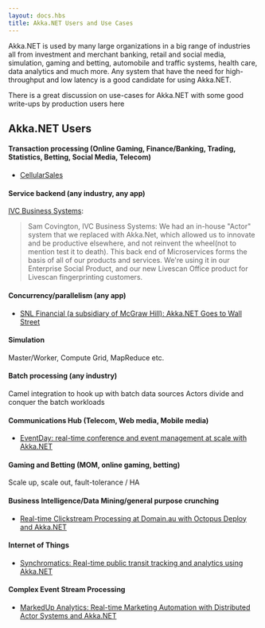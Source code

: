```yaml
---
layout: docs.hbs
title: Akka.NET Users and Use Cases
---
```


Akka.NET is used by many large organizations in a big range of industries all from investment and merchant banking, retail and social media, simulation, gaming and betting, automobile and traffic systems, health care, data analytics and much more. Any system that have the need for high-throughput and low latency is a good candidate for using Akka.NET.

There is a great discussion on use-cases for Akka.NET with some good write-ups by production users here

## Akka.NET Users

#### Transaction processing (Online Gaming, Finance/Banking, Trading, Statistics, Betting, Social Media, Telecom)
* [CellularSales](https://youtu.be/G3ZafPNI-hk?t=31m6s)

#### Service backend (any industry, any app)

[IVC Business Systems](http://ivcbusinesssystems.com/):

> Sam Covington, IVC Business Systems: We had an in-house "Actor" system that we replaced with Akka.Net, which allowed us to innovate and be productive elsewhere, and not reinvent the wheel(not to mention test it to death). This back end of Microservices forms the basis of all of our products and services. We're using it in our Enterprise Social Product, and our new Livescan Office product for Livescan fingerprinting customers.

#### Concurrency/parallelism (any app)
* [SNL Financial (a subsidiary of McGraw Hill): Akka.NET Goes to Wall Street](https://petabridge.com/blog/akkadotnet-goes-to-wall-street/)

#### Simulation
Master/Worker, Compute Grid, MapReduce etc.

#### Batch processing (any industry)
Camel integration to hook up with batch data sources Actors divide and conquer the batch workloads

#### Communications Hub (Telecom, Web media, Mobile media)
* [EventDay: real-time conference and event management at scale with Akka.NET](https://youtu.be/G3ZafPNI-hk?t=6m16s)

#### Gaming and Betting (MOM, online gaming, betting)
Scale up, scale out, fault-tolerance / HA

#### Business Intelligence/Data Mining/general purpose crunching
* [Real-time Clickstream Processing at Domain.au with Octopus Deploy and Akka.NET](https://twitter.com/philiplaureano/status/735976018993778688)


#### Internet of Things
* [Synchromatics: Real-time public transit tracking and analytics using Akka.NET](https://youtu.be/YuY1ziEqifU?t=3m38s)

#### Complex Event Stream Processing

* [MarkedUp Analytics: Real-time Marketing Automation with Distributed Actor Systems and Akka.NET](http://www.aaronstannard.com/markedup-akkadotnet/)
